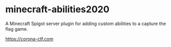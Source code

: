 # minecraft-abilities2020
A Minecraft Spigot server plugin for adding custom abilities to a capture the flag game.

https://corona-ctf.com

